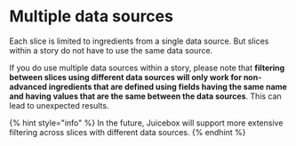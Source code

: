 # Multiple data sources

 Each slice is limited to ingredients from a single data source. But slices within a story do not have to use the same data source. 

If you do use multiple data sources within a story, please note that **filtering between slices using different data sources will only work for non-advanced ingredients that are defined using fields having the same name and having values that are the same between the data sources**. This can lead to unexpected results. 

{% hint style="info" %}
In the future, Juicebox will support more extensive filtering across slices with different data sources.
{% endhint %}

